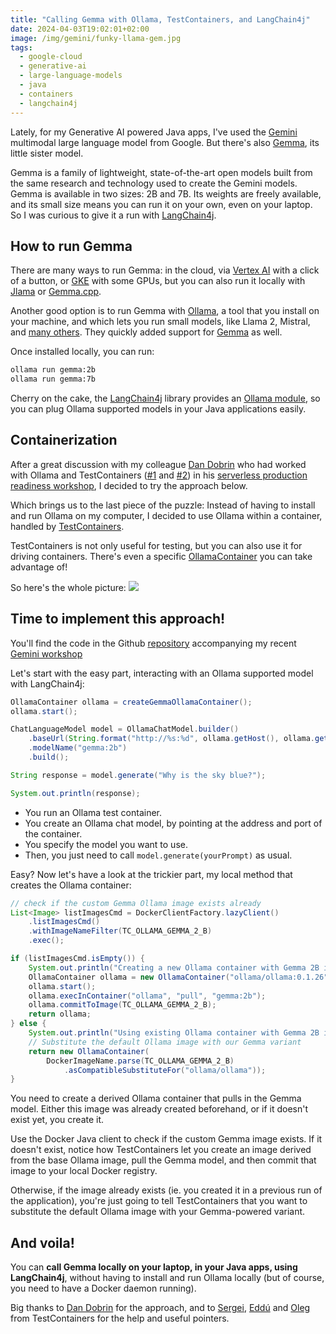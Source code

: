 ```yaml
---
title: "Calling Gemma with Ollama, TestContainers, and LangChain4j"
date: 2024-04-03T19:02:01+02:00
image: /img/gemini/funky-llama-gem.jpg
tags:
  - google-cloud
  - generative-ai
  - large-language-models
  - java
  - containers
  - langchain4j
---
```


Lately, for my Generative AI powered Java apps,
I've used the [Gemini](https://deepmind.google/technologies/gemini/#introduction)
multimodal large language model from Google.
But there's also [Gemma](https://blog.google/technology/developers/gemma-open-models/),
its little sister model.

Gemma is a family of lightweight, state-of-the-art open models built from the same research
and technology used to create the Gemini models. Gemma is available in two sizes: 2B and 7B.
Its weights are freely available, and its small size means you can run it on your own, even on your laptop.
So I was curious to give it a run with [LangChain4j](https://docs.langchain4j.dev/).

## How to run Gemma

There are many ways to run Gemma: in the cloud,
via [Vertex AI](https://console.cloud.google.com/vertex-ai/publishers/google/model-garden/335)
with a click of a button,
or [GKE](https://cloud.google.com/kubernetes-engine/docs/tutorials/serve-gemma-gpu-vllm) with some GPUs,
but you can also run it locally with [Jlama](https://github.com/tjake/Jlama) or
[Gemma.cpp](https://github.com/google/gemma.cpp).

Another good option is to run Gemma with [Ollama](https://ollama.com/),
a tool that you install on your machine, and which lets you run small models,
like Llama 2, Mistral, and [many others](https://ollama.com/library).
They quickly added support for [Gemma](https://ollama.com/library/gemma) as well.

Once installed locally, you can run:

```bash
ollama run gemma:2b
ollama run gemma:7b
```

Cherry on the cake, the [LangChain4j]() library provides an
[Ollama module](https://docs.langchain4j.dev/integrations/language-models/ollama),
so you can plug Ollama supported models in your Java applications easily.

## Containerization

After a great discussion with my colleague [Dan Dobrin](https://twitter.com/ddobrin)
who had worked with Ollama and TestContainers
([#1](https://github.com/GoogleCloudPlatform/serverless-production-readiness-java-gcp/blob/main/sessions/next24/books-genai-vertex-langchain4j/src/test/java/services/OllamaContainerTest.java) and
[#2](https://github.com/GoogleCloudPlatform/serverless-production-readiness-java-gcp/blob/main/sessions/next24/books-genai-vertex-langchain4j/src/test/java/services/OllamaChatModelTest.java#L37))
in his [serverless production readiness workshop](https://github.com/GoogleCloudPlatform/serverless-production-readiness-java-gcp/tree/main), I decided to try the approach below.

Which brings us to the last piece of the puzzle:
Instead of having to install and run Ollama on my computer,
I decided to use Ollama within a container, handled by [TestContainers](https://testcontainers.com/).

TestContainers is not only useful for testing, but you can also use it for driving containers.
There's even a specific [OllamaContainer](https://java.testcontainers.org/modules/ollama/) you can take advantage of!

So here's the whole picture:
![](/img/gemini/gemma-ollama-testcontainers-langchain4j.png)

## Time to implement this approach!

You'll find the code in the Github
[repository](https://github.com/glaforge/gemini-workshop-for-java-developers/blob/main/app/src/main/java/gemini/workshop/CallGemma.java)
accompanying my recent [Gemini workshop](https://codelabs.developers.google.com/codelabs/gemini-java-developers)

Let's start with the easy part, interacting with an Ollama supported model with LangChain4j:

```java
OllamaContainer ollama = createGemmaOllamaContainer();
ollama.start();

ChatLanguageModel model = OllamaChatModel.builder()
    .baseUrl(String.format("http://%s:%d", ollama.getHost(), ollama.getFirstMappedPort()))
    .modelName("gemma:2b")
    .build();

String response = model.generate("Why is the sky blue?");

System.out.println(response);
```

- You run an Ollama test container.
- You create an Ollama chat model, by pointing at the address and port of the container.
- You specify the model you want to use.
- Then, you just need to call `model.generate(yourPrompt)` as usual.

Easy?
Now let's have a look at the trickier part, my local method that creates the Ollama container:

```java
// check if the custom Gemma Ollama image exists already
List<Image> listImagesCmd = DockerClientFactory.lazyClient()
    .listImagesCmd()
    .withImageNameFilter(TC_OLLAMA_GEMMA_2_B)
    .exec();

if (listImagesCmd.isEmpty()) {
    System.out.println("Creating a new Ollama container with Gemma 2B image...");
    OllamaContainer ollama = new OllamaContainer("ollama/ollama:0.1.26");
    ollama.start();
    ollama.execInContainer("ollama", "pull", "gemma:2b");
    ollama.commitToImage(TC_OLLAMA_GEMMA_2_B);
    return ollama;
} else {
    System.out.println("Using existing Ollama container with Gemma 2B image...");
    // Substitute the default Ollama image with our Gemma variant
    return new OllamaContainer(
        DockerImageName.parse(TC_OLLAMA_GEMMA_2_B)
            .asCompatibleSubstituteFor("ollama/ollama"));
}
```

You need to create a derived Ollama container that pulls in the Gemma model.
Either this image was already created beforehand, or if it doesn't exist yet, you create it.

Use the Docker Java client to check if the custom Gemma image exists.
If it doesn't exist, notice how TestContainers let you create an image derived from the base Ollama image,
pull the Gemma model, and then commit that image to your local Docker registry.

Otherwise, if the image already exists (ie. you created it in a previous run of the application),
you're just going to tell TestContainers that you want to substitute the default Ollama image
with your Gemma-powered variant.

## And voila!

You can **call Gemma locally on your laptop, in your Java apps, using LangChain4j**,
without having to install and run Ollama locally
(but of course, you need to have a Docker daemon running).

Big thanks to [Dan Dobrin](https://twitter.com/ddobrin) for the approach,
and to [Sergei](https://twitter.com/bsideup), [Eddú](https://twitter.com/EdduMelendez)
and [Oleg](https://twitter.com/shelajev) from TestContainers for the help and useful pointers.
